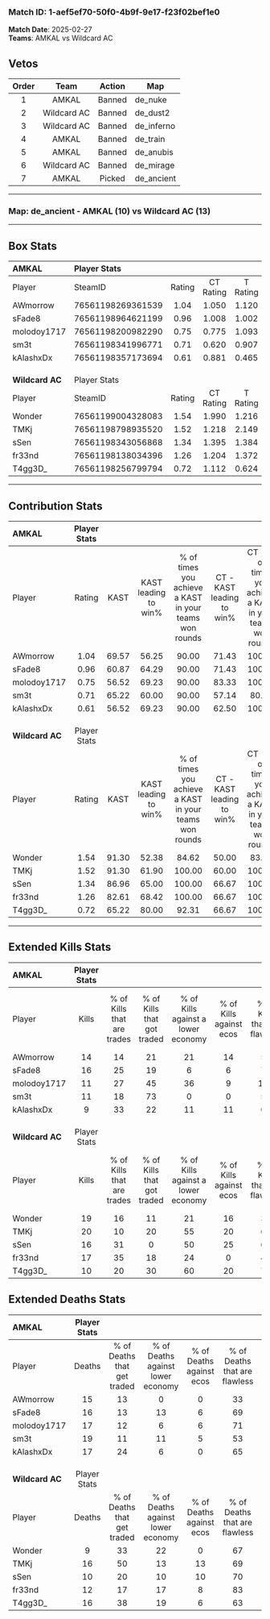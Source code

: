 ### Match ID: 1-aef5ef70-50f0-4b9f-9e17-f23f02bef1e0  
**Match Date**: 2025-02-27  
**Teams**: AMKAL vs Wildcard AC  

## Vetos  

| Order | Team | Action | Map |
| :---: | :--: | :----: | --- |
| 1 | AMKAL | Banned | de_nuke |
| 2 | Wildcard AC | Banned | de_dust2 |
| 3 | Wildcard AC | Banned | de_inferno |
| 4 | AMKAL | Banned | de_train |
| 5 | AMKAL | Banned | de_anubis |
| 6 | Wildcard AC | Banned | de_mirage |
| 7 | AMKAL | Picked | de_ancient |

---  

### **Map**: de_ancient - AMKAL (10) vs Wildcard AC (13)  
---  

## Box Stats  

| **AMKAL**       | Player Stats      |        |           |          |       |       |       |         |        |      |     |
| :- | :- | :-: | :-: | :-: | :-: | :-: | :-: | :-: | :-: | :-: | :-: |
| Player          | SteamID           | Rating | CT Rating | T Rating | KAST  |  ADR  | Kills | Assists | Deaths | K/D  | HS% |
| AWmorrow        | 76561198269361539 |  1.04  |   1.050   |  1.120   | 69.57 | 83.7  |  14   |    5    |   15   | 0.93 | 50  |
| sFade8          | 76561198964621199 |  0.96  |   1.008   |  1.002   | 60.87 | 61.7  |  16   |    5    |   16   | 1.00 | 50  |
| molodoy1717     | 76561198200982290 |  0.75  |   0.775   |  1.093   | 56.52 | 75.2  |  11   |    3    |   17   | 0.65 | 63  |
| sm3t            | 76561198341996771 |  0.71  |   0.620   |  0.907   | 65.22 | 55.9  |  11   |    5    |   19   | 0.58 | 27  |
| kAlashxDx       | 76561198357173694 |  0.61  |   0.881   |  0.465   | 56.52 | 55.3  |   9   |    4    |   17   | 0.53 | 55  |
|                 |                   |        |           |          |       |       |       |         |        |      |     |
|                 |                   |        |           |          |       |       |       |         |        |      |     |
|                 |                   |        |           |          |       |       |       |         |        |      |     |
| **Wildcard AC** | Player Stats      |        |           |          |       |       |       |         |        |      |     |
| Player          | SteamID           | Rating | CT Rating | T Rating | KAST  |  ADR  | Kills | Assists | Deaths | K/D  | HS% |
| Wonder          | 76561199004328083 |  1.54  |   1.990   |  1.216   | 91.30 | 83.7  |  19   |    9    |   9    | 2.11 | 63  |
| TMKj            | 76561198798935520 |  1.52  |   1.218   |  2.149   | 91.30 | 114.4 |  20   |   10    |   16   | 1.25 | 60  |
| sSen            | 76561198343056868 |  1.34  |   1.395   |  1.384   | 86.96 | 76.8  |  16   |    7    |   10   | 1.60 | 43  |
| fr33nd          | 76561198138034396 |  1.26  |   1.204   |  1.372   | 82.61 | 65.2  |  17   |    6    |   12   | 1.42 | 47  |
| T4gg3D_         | 76561198256799794 |  0.72  |   1.112   |  0.624   | 65.22 | 49.6  |  10   |    4    |   16   | 0.63 | 50  |
---  

## Contribution Stats  

| **AMKAL**       | Player Stats |       |                      |                                                        |                           |                                                             |                          |                                                            |
| :- | :-: | :-: | :-: | :-: | :-: | :-: | :-: | :-: |
| Player          |    Rating    | KAST  | KAST leading to win% | % of times you achieve a KAST in your teams won rounds | CT - KAST leading to win% | CT - % of times you achieve a KAST in your teams won rounds | T - KAST leading to win% | T - % of times you achieve a KAST in your teams won rounds |
| AWmorrow        |     1.04     | 69.57 |        56.25         |                         90.00                          |           71.43           |                           100.00                            |          44.44           |                           80.00                            |
| sFade8          |     0.96     | 60.87 |        64.29         |                         90.00                          |           71.43           |                           100.00                            |          57.14           |                           80.00                            |
| molodoy1717     |     0.75     | 56.52 |        69.23         |                         90.00                          |           83.33           |                           100.00                            |          57.14           |                           80.00                            |
| sm3t            |     0.71     | 65.22 |        60.00         |                         90.00                          |           57.14           |                            80.00                            |          62.50           |                           100.00                           |
| kAlashxDx       |     0.61     | 56.52 |        69.23         |                         90.00                          |           62.50           |                           100.00                            |          80.00           |                           80.00                            |
|                 |              |       |                      |                                                        |                           |                                                             |                          |                                                            |
|                 |              |       |                      |                                                        |                           |                                                             |                          |                                                            |
|                 |              |       |                      |                                                        |                           |                                                             |                          |                                                            |
| **Wildcard AC** | Player Stats |       |                      |                                                        |                           |                                                             |                          |                                                            |
| Player          |    Rating    | KAST  | KAST leading to win% | % of times you achieve a KAST in your teams won rounds | CT - KAST leading to win% | CT - % of times you achieve a KAST in your teams won rounds | T - KAST leading to win% | T - % of times you achieve a KAST in your teams won rounds |
| Wonder          |     1.54     | 91.30 |        52.38         |                         84.62                          |           50.00           |                            83.33                            |          54.55           |                           85.71                            |
| TMKj            |     1.52     | 91.30 |        61.90         |                         100.00                         |           60.00           |                           100.00                            |          63.64           |                           100.00                           |
| sSen            |     1.34     | 86.96 |        65.00         |                         100.00                         |           66.67           |                           100.00                            |          63.64           |                           100.00                           |
| fr33nd          |     1.26     | 82.61 |        68.42         |                         100.00                         |           66.67           |                           100.00                            |          70.00           |                           100.00                           |
| T4gg3D_         |     0.72     | 65.22 |        80.00         |                         92.31                          |           66.67           |                           100.00                            |          100.00          |                           85.71                            |
---  

## Extended Kills Stats  

| **AMKAL**       | Player Stats |                            |                            |                                    |                         |                              |                                 |                                       |                    |           |
| :- | :-: | :-: | :-: | :-: | :-: | :-: | :-: | :-: | :-: | :-: |
| Player          |    Kills     | % of Kills that are trades | % of Kills that got traded | % of Kills against a lower economy | % of Kills against ecos | % of Kills that are flawless | % of Kills that are close duels | % of Kills that are assisted by flash | Pistol Round Kills | AWP Kills |
| AWmorrow        |      14      |             14             |             21             |                 21                 |           14            |              57              |                0                |                   7                   |         2          |     0     |
| sFade8          |      16      |             25             |             19             |                 6                  |            6            |              75              |               13                |                   6                   |         1          |     0     |
| molodoy1717     |      11      |             27             |             45             |                 36                 |            9            |             109              |                0                |                   9                   |         2          |     2     |
| sm3t            |      11      |             18             |             73             |                 0                  |            0            |              55              |               18                |                   0                   |         1          |     0     |
| kAlashxDx       |      9       |             33             |             22             |                 11                 |           11            |              67              |               11                |                   0                   |         0          |     0     |
|                 |              |                            |                            |                                    |                         |                              |                                 |                                       |                    |           |
|                 |              |                            |                            |                                    |                         |                              |                                 |                                       |                    |           |
|                 |              |                            |                            |                                    |                         |                              |                                 |                                       |                    |           |
| **Wildcard AC** | Player Stats |                            |                            |                                    |                         |                              |                                 |                                       |                    |           |
| Player          |    Kills     | % of Kills that are trades | % of Kills that got traded | % of Kills against a lower economy | % of Kills against ecos | % of Kills that are flawless | % of Kills that are close duels | % of Kills that are assisted by flash | Pistol Round Kills | AWP Kills |
| Wonder          |      19      |             16             |             11             |                 21                 |           16            |              32              |               16                |                   0                   |         2          |     0     |
| TMKj            |      20      |             10             |             20             |                 55                 |           20            |              65              |                5                |                  15                   |         3          |     0     |
| sSen            |      16      |             31             |             0              |                 50                 |           25            |              69              |               19                |                  13                   |         1          |     0     |
| fr33nd          |      17      |             35             |             18             |                 24                 |            0            |              47              |               18                |                   0                   |         1          |     2     |
| T4gg3D_         |      10      |             20             |             30             |                 60                 |           20            |              70              |               10                |                   0                   |         0          |     0     |
## Extended Deaths Stats  

| **AMKAL**       | Player Stats |                             |                                   |                          |                               |                            |                           |               |
| :- | :-: | :-: | :-: | :-: | :-: | :-: | :-: | :-: |
| Player          |    Deaths    | % of Deaths that get traded | % of Deaths against lower economy | % of Deaths against ecos | % of Deaths that are flawless | % of Deaths that are close | % of Deaths while blinded | Deaths to AWP |
| AWmorrow        |      15      |             13              |                 0                 |            0             |              33               |             20             |             0             |       0       |
| sFade8          |      16      |             13              |                13                 |            6             |              69               |             19             |            19             |       0       |
| molodoy1717     |      17      |             12              |                 6                 |            6             |              71               |             12             |             0             |       1       |
| sm3t            |      19      |             11              |                11                 |            5             |              53               |             11             |             0             |       1       |
| kAlashxDx       |      17      |             24              |                 6                 |            0             |              65               |             6              |            12             |       0       |
|                 |              |                             |                                   |                          |                               |                            |                           |               |
|                 |              |                             |                                   |                          |                               |                            |                           |               |
|                 |              |                             |                                   |                          |                               |                            |                           |               |
| **Wildcard AC** | Player Stats |                             |                                   |                          |                               |                            |                           |               |
| Player          |    Deaths    | % of Deaths that get traded | % of Deaths against lower economy | % of Deaths against ecos | % of Deaths that are flawless | % of Deaths that are close | % of Deaths while blinded | Deaths to AWP |
| Wonder          |      9       |             33              |                22                 |            0             |              67               |             0              |             0             |       0       |
| TMKj            |      16      |             50              |                13                 |            13            |              69               |             13             |            13             |       0       |
| sSen            |      10      |             20              |                10                 |            10            |              70               |             10             |            10             |       1       |
| fr33nd          |      12      |             17              |                17                 |            8             |              83               |             17             |             0             |       0       |
| T4gg3D_         |      16      |             38              |                19                 |            6             |              63               |             0              |             0             |       1       |
